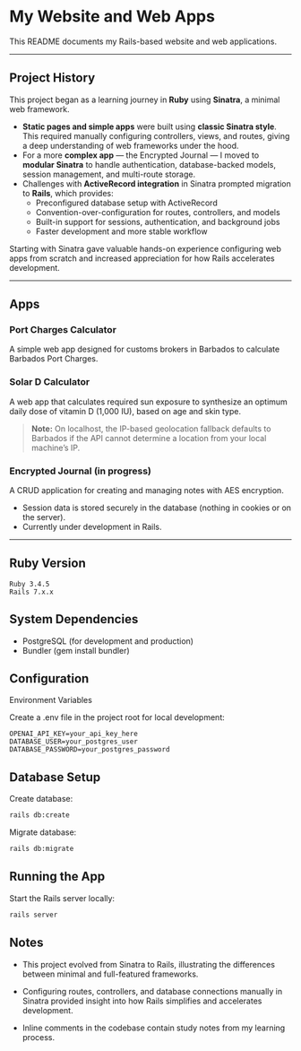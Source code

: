 # My Website and Web Apps

This README documents my Rails-based website and web applications.

---

## Project History

This project began as a learning journey in **Ruby** using **Sinatra**, a minimal web framework.

- **Static pages and simple apps** were built using **classic Sinatra style**. This required manually configuring controllers, views, and routes, giving a deep understanding of web frameworks under the hood.
- For a more **complex app** — the Encrypted Journal — I moved to **modular Sinatra** to handle authentication, database-backed models, session management, and multi-route storage. 
- Challenges with **ActiveRecord integration** in Sinatra prompted migration to **Rails**, which provides:
  - Preconfigured database setup with ActiveRecord 
  - Convention-over-configuration for routes, controllers, and models 
  - Built-in support for sessions, authentication, and background jobs 
  - Faster development and more stable workflow 

Starting with Sinatra gave valuable hands-on experience configuring web apps from scratch and increased appreciation for how Rails accelerates development.

---

## Apps

### Port Charges Calculator
A simple web app designed for customs brokers in Barbados to calculate Barbados Port Charges.

### Solar D Calculator
A web app that calculates required sun exposure to synthesize an optimum daily dose of vitamin D (1,000 IU), based on age and skin type. 
> **Note:** On localhost, the IP-based geolocation fallback defaults to Barbados if the API cannot determine a location from your local machine’s IP.

### Encrypted Journal (in progress)
A CRUD application for creating and managing notes with AES encryption. 
- Session data is stored securely in the database (nothing in cookies or on the server). 
- Currently under development in Rails.

---

## Ruby Version

```text
Ruby 3.4.5
Rails 7.x.x
```

## System Dependencies
- PostgreSQL (for development and production)
- Bundler (gem install bundler)

## Configuration
Environment Variables

Create a .env file in the project root for local development:

```text
OPENAI_API_KEY=your_api_key_here
DATABASE_USER=your_postgres_user
DATABASE_PASSWORD=your_postgres_password
```

## Database Setup
Create database:

```bash
rails db:create
```

Migrate database:

```bash
rails db:migrate
```

## Running the App
Start the Rails server locally:

```bash
rails server
```

## Notes
- This project evolved from Sinatra to Rails, illustrating the differences between minimal and full-featured frameworks.

- Configuring routes, controllers, and database connections manually in Sinatra provided insight into how Rails simplifies and accelerates development.

- Inline comments in the codebase contain study notes from my learning process.
